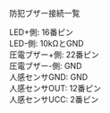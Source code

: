 防犯ブザー接続一覧

LED+側: 16番ピン  
LED-側: 10kΩとGND  
圧電ブザー+側: 22番ピン  
圧電ブザー-側: GND  
人感センサGND: GND  
人感センサOUT: 12番ピン  
人感センサUCC: 2番ピン  

